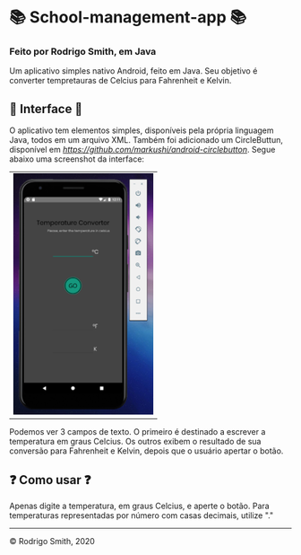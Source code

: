 # 📚 School-management-app 📚
### Feito por Rodrigo Smith, em Java

Um aplicativo simples nativo Android, feito em Java. Seu objetivo é converter tempretauras de Celcius para Fahrenheit e Kelvin.

## 🎨 Interface 🎨
O aplicativo tem elementos simples, disponíveis pela própria linguagem Java, todos em um arquivo XML. Também foi adicionado um CircleButtun, disponível em *https://github.com/markushi/android-circlebutton*. Segue abaixo uma screenshot da interface: <br>  

<table>
    <tr>
        <td><img alt="screenshot" src="screenshot.png" width="250" height="430"></td>
    </tr>
</table>

Podemos ver 3 campos de texto. O primeiro é destinado a escrever a temperatura em graus Celcius. Os outros exibem o resultado de sua conversão para Fahrenheit e Kelvin, depois que o usuário apertar o botão.

## ❓ Como usar ❓

<p> Apenas digite a temperatura, em graus Celcius, e aperte o botão. Para temperaturas representadas por número com casas decimais, utilize "."</p>

________________________________________________________________________________________________________________________________________________________________

&copy; Rodrigo Smith, 2020
